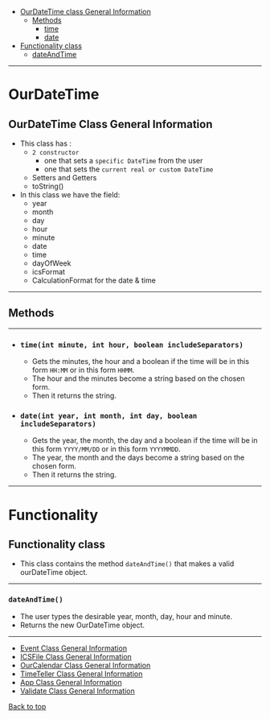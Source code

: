 * [OurDateTime class General Information](#ourdatetime-class-general-information)
  * [Methods](#methods)
    * [time](#timeint-minute-int-hour-boolean-includeseparators)
    * [date](#dateint-year-int-month-int-day-boolean-includeseparators)
* [Functionality class](#functionality-class)
    * [dateAndTime](#dateandtime)
<hr>

# OurDateTime

## OurDateTime Class General Information
- This class has :
    - `2 constructor`
      - one that sets a `specific DateTime` from the user
      - one that sets the `current real or custom DateTime`
    - Setters and Getters
    - toString()
- In this class we have the field:
    - year
    - month
    - day
    - hour
    - minute
    - date
    - time
    - dayOfWeek
    - icsFormat
    - CalculationFormat for the date & time
<hr>

## Methods

<hr>

- ### `time(int minute, int hour, boolean includeSeparators)`
  - Gets the minutes, the hour and a boolean if the time will be in this form `HH:MM` or in this form `HHMM`.
  - The hour and the minutes become a string based on the chosen form.
  - Then it returns the string.

- ### `date(int year, int month, int day, boolean includeSeparators)`
  - Gets the year, the month, the day and a boolean if the time will be in this form `YYYY/MM/DD` or in this form `YYYYMMDD`.
  - The year, the month and the days become a string based on the chosen form.
  - Then it returns the string.

<hr>

# Functionality 

## Functionality class
- This class contains the method `dateAndTime()` that makes a valid ourDateTime object.
<hr>

### `dateAndTime()`
- The user types the desirable year, month, day, hour and minute.
- Returns the new OurDateTime object.

<hr>

- [Event Class General Information](Events_doc.md)
- [ICSFile Class General Information](ICSFile_doc.md)
- [OurCalendar Class General Information](OurCalendar_doc.md)
- [TimeTeller Class General Information](TimeTeller_doc.md)
- [App Class General Information](App_doc.md)
- [Validate Class General Information](Validate_doc.md)

[Back to top](#ourdatetime-class-general-information)